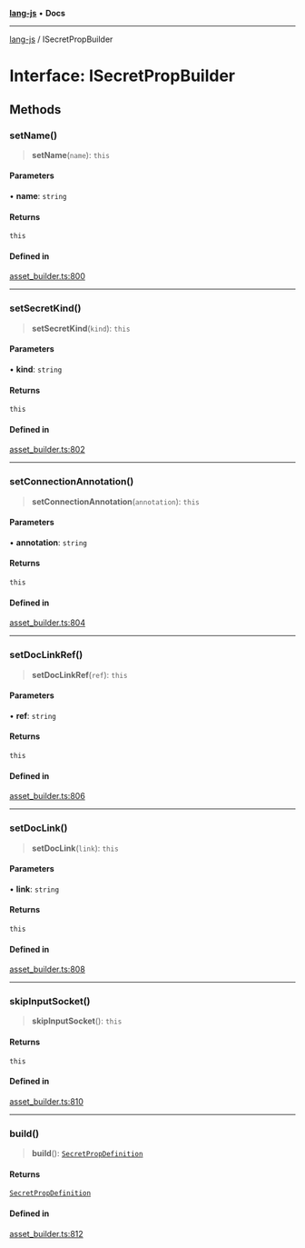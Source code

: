 [**lang-js**](../README.md) • **Docs**

***

[lang-js](../README.md) / ISecretPropBuilder

# Interface: ISecretPropBuilder

## Methods

### setName()

> **setName**(`name`): `this`

#### Parameters

• **name**: `string`

#### Returns

`this`

#### Defined in

[asset\_builder.ts:800](https://github.com/systeminit/si/blob/main/bin/lang-js/src/asset_builder.ts#L800)

***

### setSecretKind()

> **setSecretKind**(`kind`): `this`

#### Parameters

• **kind**: `string`

#### Returns

`this`

#### Defined in

[asset\_builder.ts:802](https://github.com/systeminit/si/blob/main/bin/lang-js/src/asset_builder.ts#L802)

***

### setConnectionAnnotation()

> **setConnectionAnnotation**(`annotation`): `this`

#### Parameters

• **annotation**: `string`

#### Returns

`this`

#### Defined in

[asset\_builder.ts:804](https://github.com/systeminit/si/blob/main/bin/lang-js/src/asset_builder.ts#L804)

***

### setDocLinkRef()

> **setDocLinkRef**(`ref`): `this`

#### Parameters

• **ref**: `string`

#### Returns

`this`

#### Defined in

[asset\_builder.ts:806](https://github.com/systeminit/si/blob/main/bin/lang-js/src/asset_builder.ts#L806)

***

### setDocLink()

> **setDocLink**(`link`): `this`

#### Parameters

• **link**: `string`

#### Returns

`this`

#### Defined in

[asset\_builder.ts:808](https://github.com/systeminit/si/blob/main/bin/lang-js/src/asset_builder.ts#L808)

***

### skipInputSocket()

> **skipInputSocket**(): `this`

#### Returns

`this`

#### Defined in

[asset\_builder.ts:810](https://github.com/systeminit/si/blob/main/bin/lang-js/src/asset_builder.ts#L810)

***

### build()

> **build**(): [`SecretPropDefinition`](SecretPropDefinition.md)

#### Returns

[`SecretPropDefinition`](SecretPropDefinition.md)

#### Defined in

[asset\_builder.ts:812](https://github.com/systeminit/si/blob/main/bin/lang-js/src/asset_builder.ts#L812)
